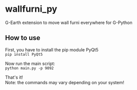 # wallfurni_py
G-Earth extension to move wall furni everywhere for G-Python

## How to use

First, you have to install the pip module PyQt5  
```pip install PyQt5```

Now run the main script:  
```python main.py -p 9092```

That's it!  
Note: the commands may vary depending on your system!
